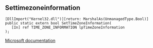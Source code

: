 ## Settimezoneinformation

```
[DllImport("Kernel32.dll")][return: MarshalAs(UnmanagedType.Bool)]
public static extern bool SetTimeZoneInformation(
   [In] ref TIME_ZONE_INFORMATION lpTimeZoneInformation
);
```

[Microsoft documentation](https://docs.microsoft.com/en-us/windows/win32/api/timezoneapi/nf-timezoneapi-settimezoneinformation)

